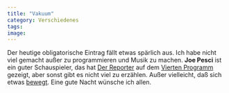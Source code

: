 ```yaml
---
title: "Vakuum"
category: Verschiedenes
tags: 
image: 
---
```


Der heutige obligatorische Eintrag fällt etwas spärlich aus. Ich habe nicht viel gemacht außer zu programmieren und Musik zu machen. **Joe Pesci** ist ein guter Schauspieler, das hat [Der Reporter](http://german.imdb.com/title/tt0105187/) auf dem [Vierten Programm](http://www.das-vierte.de/content/) gezeigt, aber sonst gibt es nicht viel zu erzählen. Außer vielleicht, daß sich etwas [bewegt](http://www.faz.net/s/Rub21DD40806F8345FAA42A456821D3EDFF/Doc~E4EB995C43B564AEA802BB7F6A4C26E79~ATpl~Ecommon~Scontent.html). Eine gute Nacht wünsche ich allen.